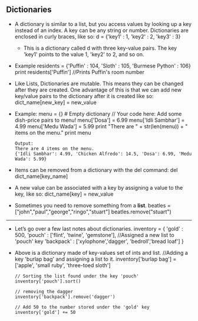 ## **Dictionaries**
- A dictionary is similar to a list, but you access values by looking up a key instead of an index. A key can be any string or number. Dictionaries are enclosed in curly braces, like so:
      d = {'key1' : 1, 'key2' : 2, 'key3' : 3}
    - This is a dictionary called d with three key-value pairs. The key 'key1' points to the value 1, 'key2' to 2, and so on.
- Example
      residents = {'Puffin' : 104, 'Sloth' : 105, 'Burmese Python' : 106}
      print residents['Puffin'] //Prints Puffin's room number
- Like Lists, Dictionaries are mutable. This means they can be changed after they are created. One advantage of this is that we can add new key/value pairs to the dictionary after it is created like so:
      dict_name[new_key] = new_value
- Example:
      menu = {} # Empty dictionary
      // Your code here: Add some dish-price pairs to menu!
      menu['Dosa'] = 6.99
      menu['Idli Sambhar'] = 4.99
      menu['Medu Wada'] = 5.99
      print "There are " + str(len(menu)) + " items on the menu."
      print menu

      Output:
      There are 4 items on the menu.
      {'Idli Sambhar': 4.99, 'Chicken Alfredo': 14.5, 'Dosa': 6.99, 'Medu Wada': 5.99}
- Items can be removed from a dictionary with the del command:
      del dict_name[key_name]
- A new value can be associated with a key by assigning a value to the key, like so:
      dict_name[key] = new_value
- Sometimes you need to remove something from a **list**.
      beatles = ["john","paul","george","ringo","stuart"]
      beatles.remove("stuart")
---------------------------------------------
- Let’s go over a few last notes about dictionaries.
      inventory = {
        'gold' : 500,
        'pouch' : ['flint', 'twine', 'gemstone'],
        //Assigned a new list to 'pouch' key
        'backpack' : ['xylophone','dagger', 'bedroll','bread loaf'] }
- Above is a dictionary made of key-values set of ints and list.
      //Adding a key 'burlap bag' and assigning a list to it.
      inventory['burlap bag'] = ['apple', 'small ruby', 'three-toed sloth']

      // Sorting the list found under the key 'pouch'
      inventory['pouch'].sort()

      // removing the dagger
      inventory['backpack'].remove('dagger')

      // Add 50 to the number stored under the 'gold' key
      inventory['gold'] += 50
